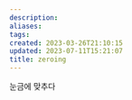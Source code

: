 ```yaml
---
description:
aliases: 
tags: 
created: 2023-03-26T21:10:15
updated: 2023-07-11T15:21:07
title: zeroing
---
```

눈금에 맞추다